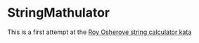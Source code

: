 StringMathulator
================

This is a first attempt at the [Roy Osherove string calculator kata](http://osherove.com/tdd-kata-1/)
